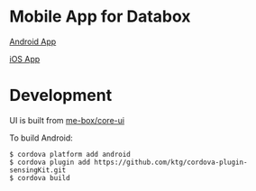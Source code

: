 # Mobile App for Databox

[Android App](https://play.google.com/store/apps/details?id=io.databox.app&hl=en_US)

[iOS App](https://itunes.apple.com/us/app/databox-controller/id1295071825?mt=8)


# Development

UI is built from [me-box/core-ui](https://github.com/me-box/core-ui)

To build Android:
```
$ cordova platform add android
$ cordova plugin add https://github.com/ktg/cordova-plugin-sensingKit.git
$ cordova build
```
